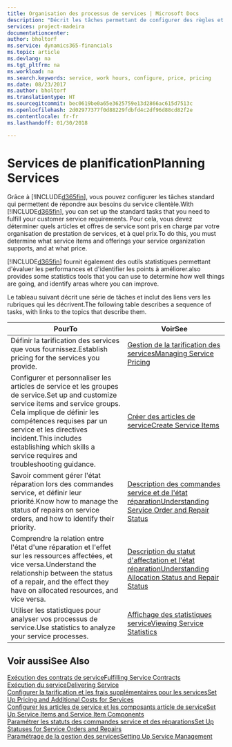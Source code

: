 ```yaml
---
title: Organisation des processus de services | Microsoft Docs
description: "Décrit les tâches permettant de configurer des règles et des valeurs pour définir vos stratégies de services et vos processus de vente."
services: project-madeira
documentationcenter: 
author: bholtorf
ms.service: dynamics365-financials
ms.topic: article
ms.devlang: na
ms.tgt_pltfrm: na
ms.workload: na
ms.search.keywords: service, work hours, configure, price, pricing
ms.date: 08/23/2017
ms.author: bholtorf
ms.translationtype: HT
ms.sourcegitcommit: bec0619be0a65e3625759e13d2866ac615d7513c
ms.openlocfilehash: 2d02977377f0d88229fdbfd4c2df96d88cd82f2e
ms.contentlocale: fr-fr
ms.lasthandoff: 01/30/2018

---
```

# <a name="planning-services"></a><span data-ttu-id="d4696-103">Services de planification</span><span class="sxs-lookup"><span data-stu-id="d4696-103">Planning Services</span></span>
<span data-ttu-id="d4696-104">Grâce à [!INCLUDE[d365fin](includes/d365fin_md.md)], vous pouvez configurer les tâches standard qui permettent de répondre aux besoins du service clientèle.</span><span class="sxs-lookup"><span data-stu-id="d4696-104">With [!INCLUDE[d365fin](includes/d365fin_md.md)], you can set up the standard tasks that you need to fulfill your customer service requirements.</span></span> <span data-ttu-id="d4696-105">Pour cela, vous devez déterminer quels articles et offres de service sont pris en charge par votre organisation de prestation de services, et à quel prix.</span><span class="sxs-lookup"><span data-stu-id="d4696-105">To do this, you must determine what service items and offerings your service organization supports, and at what price.</span></span>   

[!INCLUDE[d365fin](includes/d365fin_md.md)] <span data-ttu-id="d4696-106"> fournit également des outils statistiques permettant d'évaluer les performances et d'identifier les points à améliorer.</span><span class="sxs-lookup"><span data-stu-id="d4696-106">also provides some statistics tools that you can use to determine how well things are going, and identify areas where you can improve.</span></span>
  
<span data-ttu-id="d4696-107">Le tableau suivant décrit une série de tâches et inclut des liens vers les rubriques qui les décrivent.</span><span class="sxs-lookup"><span data-stu-id="d4696-107">The following table describes a sequence of tasks, with links to the topics that describe them.</span></span>   
  
|<span data-ttu-id="d4696-108">**Pour**</span><span class="sxs-lookup"><span data-stu-id="d4696-108">**To**</span></span>|<span data-ttu-id="d4696-109">**Voir**</span><span class="sxs-lookup"><span data-stu-id="d4696-109">**See**</span></span>|  
|------------|-------------|  
|<span data-ttu-id="d4696-110">Définir la tarification des services que vous fournissez.</span><span class="sxs-lookup"><span data-stu-id="d4696-110">Establish pricing for the services you provide.</span></span>|[<span data-ttu-id="d4696-111">Gestion de la tarification des services</span><span class="sxs-lookup"><span data-stu-id="d4696-111">Managing Service Pricing</span></span>](service-service-price-management.md)|
|<span data-ttu-id="d4696-112">Configurer et personnaliser les articles de service et les groupes de service.</span><span class="sxs-lookup"><span data-stu-id="d4696-112">Set up and customize service items and service groups.</span></span> <span data-ttu-id="d4696-113">Cela implique de définir les compétences requises par un service et les directives incident.</span><span class="sxs-lookup"><span data-stu-id="d4696-113">This includes establishing which skills a service requires and troubleshooting guidance.</span></span>| [<span data-ttu-id="d4696-114">Créer des articles de service</span><span class="sxs-lookup"><span data-stu-id="d4696-114">Create Service Items</span></span>](service-how-to-create-service-items.md)|  
|<span data-ttu-id="d4696-115">Savoir comment gérer l'état réparation lors des commandes service, et définir leur priorité.</span><span class="sxs-lookup"><span data-stu-id="d4696-115">Know how to manage the status of repairs on service orders, and how to identify their priority.</span></span>|[<span data-ttu-id="d4696-116">Description des commandes service et de l'état réparation</span><span class="sxs-lookup"><span data-stu-id="d4696-116">Understanding Service Order and Repair Status</span></span>](service-service-order-status-and-repair-status.md)|  
|<span data-ttu-id="d4696-117">Comprendre la relation entre l'état d'une réparation et l'effet sur les ressources affectées, et vice versa.</span><span class="sxs-lookup"><span data-stu-id="d4696-117">Understand the relationship between the status of a repair, and the effect they have on allocated resources, and vice versa.</span></span>|[<span data-ttu-id="d4696-118">Description du statut d'affectation et l'état réparation</span><span class="sxs-lookup"><span data-stu-id="d4696-118">Understanding Allocation Status and Repair Status</span></span>](service-allocation-status-and-repair-status.md)|  
|<span data-ttu-id="d4696-119">Utiliser les statistiques pour analyser vos processus de service.</span><span class="sxs-lookup"><span data-stu-id="d4696-119">Use statistics to analyze your service processes.</span></span> | [<span data-ttu-id="d4696-120">Affichage des statistiques service</span><span class="sxs-lookup"><span data-stu-id="d4696-120">Viewing Service Statistics</span></span>](service-service-statistics.md) |

## <a name="see-also"></a><span data-ttu-id="d4696-121">Voir aussi</span><span class="sxs-lookup"><span data-stu-id="d4696-121">See Also</span></span>
[<span data-ttu-id="d4696-122">Exécution des contrats de service</span><span class="sxs-lookup"><span data-stu-id="d4696-122">Fulfilling Service Contracts</span></span>](service-fulfill-service-contracts.md)  
[<span data-ttu-id="d4696-123">Exécution du service</span><span class="sxs-lookup"><span data-stu-id="d4696-123">Delivering Service</span></span>](service-deliver-service.md)  
[<span data-ttu-id="d4696-124">Configurer la tarification et les frais supplémentaires pour les services</span><span class="sxs-lookup"><span data-stu-id="d4696-124">Set Up Pricing and Additional Costs for Services</span></span>](service-how-setup-service-costs-pricing.md)  
[<span data-ttu-id="d4696-125">Configurer les articles de service et les composants article de service</span><span class="sxs-lookup"><span data-stu-id="d4696-125">Set Up Service Items and Service Item Components</span></span>](service-how-setup-service-items.md)  
[<span data-ttu-id="d4696-126">Paramétrer les statuts des commandes service et des réparations</span><span class="sxs-lookup"><span data-stu-id="d4696-126">Set Up Statuses for Service Orders and Repairs</span></span>](service-order-repair-status.md)  
[<span data-ttu-id="d4696-127">Paramétrage de la gestion des services</span><span class="sxs-lookup"><span data-stu-id="d4696-127">Setting Up Service Management</span></span>](service-setup-service.md)  

